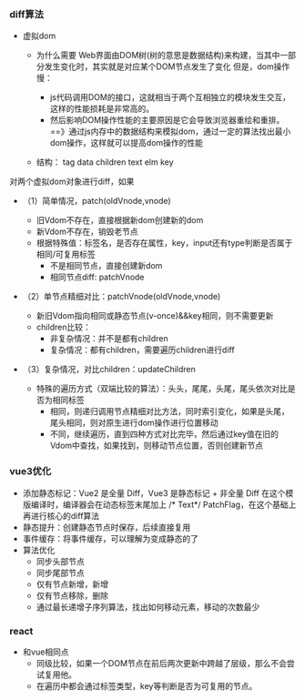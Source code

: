 ### diff算法

* 虚拟dom
  * 为什么需要
  Web界面由DOM树(树的意思是数据结构)来构建，当其中一部分发生变化时，其实就是对应某个DOM节点发生了变化
  但是，dom操作慢：
    * js代码调用DOM的接口，这就相当于两个互相独立的模块发生交互，这样的性能损耗是非常高的。
    * 然后影响DOM操作性能的主要原因是它会导致浏览器重绘和重排。
  ==》通过js内存中的数据结构来模拟dom，通过一定的算法找出最小dom操作，这样就可以提高dom操作的性能

  * 结构：
  tag
  data
  children
  text
  elm
  key

对两个虚拟dom对象进行diff，如果
* （1）简单情况，patch(oldVnode,vnode)
  * 旧Vdom不存在，直接根据新dom创建新的dom
  * 新Vdom不存在，销毁老节点
  * 根据特殊值：标签名，是否存在属性，key，input还有type判断是否属于相同/可复用标签
    * 不是相同节点，直接创建新dom
    * 相同节点diff: patchVnode

* （2）单节点精细对比：patchVnode(oldVnode,vnode)
    * 新旧Vdom指向相同或静态节点(v-once)&&key相同，则不需要更新
    * children比较：
      * 非复杂情况：并不是都有children
      * 复杂情况：都有children，需要遍历children进行diff

* （3）复杂情况，对比children：updateChildren
  * 特殊的遍历方式（双端比较的算法）：头头，尾尾，头尾，尾头依次对比是否为相同标签
    * 相同，则递归调用节点精细对比方法，同时索引变化，如果是头尾，尾头相同，则对原生进行dom操作进行位置移动
    * 不同，继续遍历，直到四种方式对比完毕，然后通过key值在旧的Vdom中查找，如果找到，则移动节点位置，否则创建新节点

### vue3优化
* 添加静态标记：Vue2 是全量 Diff，Vue3 是静态标记 + 非全量 Diff
在这个模版编译时，编译器会在动态标签末尾加上 /* Text*/ PatchFlag，在这个基础上再进行核心的diff算法
* 静态提升：创建静态节点时保存，后续直接复用
* 事件缓存：将事件缓存，可以理解为变成静态的了
* 算法优化
  * 同步头部节点
  * 同步尾部节点
  * 仅有节点新增，新增
  * 仅有节点移除，删除
  * 通过最长递增子序列算法，找出如何移动元素，移动的次数最少

### react
* 和vue相同点
  * 同级比较，如果一个DOM节点在前后两次更新中跨越了层级，那么不会尝试复用他。
  * 在遍历中都会通过标签类型，key等判断是否为可复用的节点。